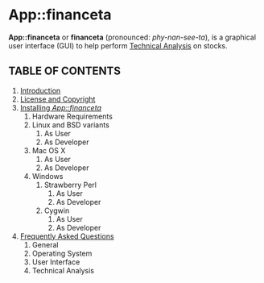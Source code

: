 # App::financeta

**App::financeta** or **financeta** (pronounced: _phy-nan-see-ta_), is a graphical user interface (GUI) to
help perform [Technical Analysis](https://en.wikipedia.org/wiki/Technical_analysis)
on stocks.


## TABLE OF CONTENTS

1. [Introduction](/financeta/intro.html)
1. [License and Copyright](/financeta/license.html)
1. [Installing _App::financeta_](/financeta/install.html)
    1. Hardware Requirements
    1. Linux and BSD variants
        1. As User
        1. As Developer
    1. Mac OS X
        1. As User
        1. As Developer
    1. Windows
        1. Strawberry Perl
            1. As User
            1. As Developer
        1. Cygwin
            1. As User
            1. As Developer
1. [Frequently Asked Questions](/financeta/faq.html)
    1. General
    1. Operating System
    1. User Interface
    1. Technical Analysis
